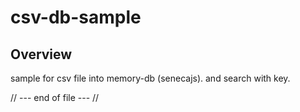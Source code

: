 csv-db-sample
============================

Overview
---------------
sample for csv file into memory-db (senecajs).
and search with key.


// --- end of file --- //
